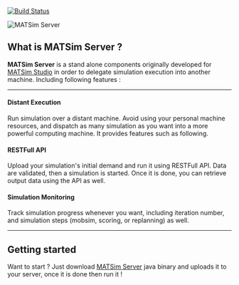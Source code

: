 [![Build Status](https://travis-ci.org/Faylixe/MATSimServer.svg?branch=master)](https://travis-ci.org/Faylixe/MATSimServer)

![MATSim Server](http://matsimstudio.org/images/server.png)

## What is MATSim Server ?

**MATSim Server** is a stand alone components originally developed for
[MATSim Studio](http://matsimstudio.org) in order to delegate simulation
execution into another machine. Including following features :

---

#### Distant Execution

Run simulation over a distant machine. Avoid using your personal machine resources,
and dispatch as many simulation as you want into a more powerful computing machine. It provides
features such as following.

#### RESTFull API

Upload your simulation's initial demand and run it using RESTFull API.
Data are validated, then a simulation is started. Once it is done, you
can retrieve output data using the API as well.

#### Simulation Monitoring

Track simulation progress whenever you want, including iteration number,
and simulation steps (mobsim, scoring, or replanning) as well.

---

## Getting started

Want to start ? Just download [MATSim Server](https://github.com/Faylixe/MATSimServer/releases) java binary and uploads it to your server, once it is done then run it !
